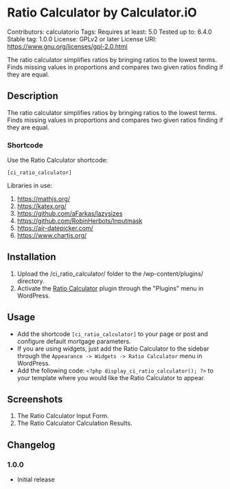 # Ratio Calculator by Calculator.iO
Contributors: calculatorio
Tags: 
Requires at least: 5.0
Tested up to: 6.4.0
Stable tag: 1.0.0
License: GPLv2 or later
License URI: https://www.gnu.org/licenses/gpl-2.0.html

The ratio calculator simplifies ratios by bringing ratios to the lowest terms. Finds missing values in proportions and compares two given ratios finding if they are equal.

## Description

The ratio calculator simplifies ratios by bringing ratios to the lowest terms. Finds missing values in proportions and compares two given ratios finding if they are equal.

### Shortcode

Use the Ratio Calculator shortcode:

`[ci_ratio_calculator]`

Libraries in use:
1. https://mathjs.org/
2. https://katex.org/
3. https://github.com/aFarkas/lazysizes
4. https://github.com/RobinHerbots/Inputmask
5. https://air-datepicker.com/
6. https://www.chartjs.org/

## Installation

1. Upload the /ci_ratio_calculator/ folder to the /wp-content/plugins/ directory.
2. Activate the [Ratio Calculator](https://www.calculator.io/ratio-calculator/ "Ratio Calculator Homepage") plugin through the "Plugins" menu in WordPress.

## Usage
* Add the shortcode `[ci_ratio_calculator]` to your page or post and configure default mortgage parameters.
* If you are using widgets, just add the Ratio Calculator to the sidebar through the `Appearance -> Widgets -> Ratio Calculator` menu in WordPress.
* Add the following code: `<?php display_ci_ratio_calculator(); ?>` to your template where you would like the Ratio Calculator to appear.

## Screenshots
1. The Ratio Calculator Input Form.
2. The Ratio Calculator Calculation Results.

## Changelog

### 1.0.0
* Initial release
